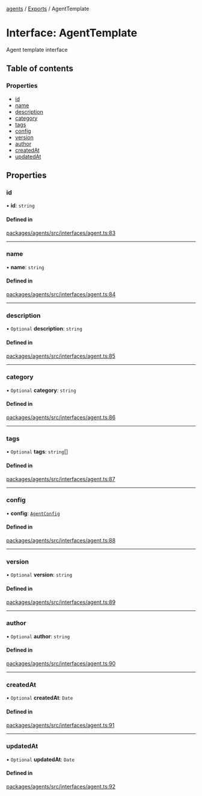 <!-- 
 ⚠️  AUTO-GENERATED FILE - DO NOT EDIT MANUALLY
 This file is automatically generated by scripts/docs-generator.js
 To make changes, edit the source TypeScript files or update the generator script
-->

[agents](../../) / [Exports](../modules) / AgentTemplate

# Interface: AgentTemplate

Agent template interface

## Table of contents

### Properties

- [id](AgentTemplate#id)
- [name](AgentTemplate#name)
- [description](AgentTemplate#description)
- [category](AgentTemplate#category)
- [tags](AgentTemplate#tags)
- [config](AgentTemplate#config)
- [version](AgentTemplate#version)
- [author](AgentTemplate#author)
- [createdAt](AgentTemplate#createdat)
- [updatedAt](AgentTemplate#updatedat)

## Properties

### id

• **id**: `string`

#### Defined in

[packages/agents/src/interfaces/agent.ts:83](https://github.com/woojubb/robota/blob/1b62bb02b890c71ae884378577a1521b0f8628be/packages/agents/src/interfaces/agent.ts#L83)

___

### name

• **name**: `string`

#### Defined in

[packages/agents/src/interfaces/agent.ts:84](https://github.com/woojubb/robota/blob/1b62bb02b890c71ae884378577a1521b0f8628be/packages/agents/src/interfaces/agent.ts#L84)

___

### description

• `Optional` **description**: `string`

#### Defined in

[packages/agents/src/interfaces/agent.ts:85](https://github.com/woojubb/robota/blob/1b62bb02b890c71ae884378577a1521b0f8628be/packages/agents/src/interfaces/agent.ts#L85)

___

### category

• `Optional` **category**: `string`

#### Defined in

[packages/agents/src/interfaces/agent.ts:86](https://github.com/woojubb/robota/blob/1b62bb02b890c71ae884378577a1521b0f8628be/packages/agents/src/interfaces/agent.ts#L86)

___

### tags

• `Optional` **tags**: `string`[]

#### Defined in

[packages/agents/src/interfaces/agent.ts:87](https://github.com/woojubb/robota/blob/1b62bb02b890c71ae884378577a1521b0f8628be/packages/agents/src/interfaces/agent.ts#L87)

___

### config

• **config**: [`AgentConfig`](AgentConfig)

#### Defined in

[packages/agents/src/interfaces/agent.ts:88](https://github.com/woojubb/robota/blob/1b62bb02b890c71ae884378577a1521b0f8628be/packages/agents/src/interfaces/agent.ts#L88)

___

### version

• `Optional` **version**: `string`

#### Defined in

[packages/agents/src/interfaces/agent.ts:89](https://github.com/woojubb/robota/blob/1b62bb02b890c71ae884378577a1521b0f8628be/packages/agents/src/interfaces/agent.ts#L89)

___

### author

• `Optional` **author**: `string`

#### Defined in

[packages/agents/src/interfaces/agent.ts:90](https://github.com/woojubb/robota/blob/1b62bb02b890c71ae884378577a1521b0f8628be/packages/agents/src/interfaces/agent.ts#L90)

___

### createdAt

• `Optional` **createdAt**: `Date`

#### Defined in

[packages/agents/src/interfaces/agent.ts:91](https://github.com/woojubb/robota/blob/1b62bb02b890c71ae884378577a1521b0f8628be/packages/agents/src/interfaces/agent.ts#L91)

___

### updatedAt

• `Optional` **updatedAt**: `Date`

#### Defined in

[packages/agents/src/interfaces/agent.ts:92](https://github.com/woojubb/robota/blob/1b62bb02b890c71ae884378577a1521b0f8628be/packages/agents/src/interfaces/agent.ts#L92)
